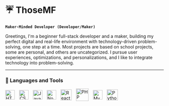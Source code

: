 # ☔ ThoseMF

**`Maker-Minded Developer (Developer/Maker)`**

Greetings, I'm a beginner full-stack developer and a maker, building my perfect digital and real-life environment with technology-driven problem-solving, one step at a time. Most projects are based on school projects, some are personal, and others are uncategorized. I pursue user experiences, optimizations, and personalizations, and I like to integrate technology into problem-solving.

---

### 🧰 Languages and Tools

<p style="align-items: center;">
  <img alt="HTML" width="30px" style="vertical-align: middle; margin-right:10px;" src="https://cdn.jsdelivr.net/gh/devicons/devicon/icons/html5/html5-plain.svg" />
  <img alt="CSS" width="30px" style="vertical-align: middle; margin-right:10px;" src="https://cdn.jsdelivr.net/gh/devicons/devicon/icons/css3/css3-plain.svg" />
  <img alt="JavaScript" width="30px" style="vertical-align: middle; margin-right:10px;" src="https://cdn.jsdelivr.net/gh/devicons/devicon/icons/javascript/javascript-plain.svg" />
  <img alt="NodeJS" width="30px" style="vertical-align: middle; margin-right:10px;" src="https://cdn.jsdelivr.net/gh/devicons/devicon/icons/nodejs/nodejs-original.svg" />
  <img alt="React" width="35px" style="vertical-align: middle; margin-right:10px;" src="https://cdn.jsdelivr.net/gh/devicons/devicon/icons/react/react-original.svg" />
  <img alt="PHP" width="40px" style="vertical-align: middle; margin-right:10px;" src="https://cdn.jsdelivr.net/gh/devicons/devicon/icons/php/php-original.svg" />
  <img alt="MySQL" width="30px" style="vertical-align: middle; margin-right:10px;" src="https://cdn.jsdelivr.net/gh/devicons/devicon/icons/mysql/mysql-original.svg" />
  <img alt="Python" width="35px" style="vertical-align: middle; margin-right:10px;" src="https://cdn.jsdelivr.net/gh/devicons/devicon/icons/python/python-original.svg" />
</p>

#
